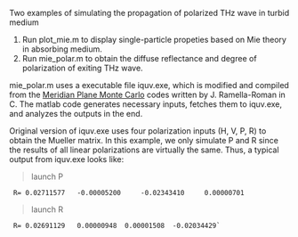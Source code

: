 Two examples of simulating the propagation of polarized THz wave in turbid medium
1. Run plot_mie.m to display single-particle propeties based on Mie theory in absorbing medium.
2. Run mie_polar.m to obtain the diffuse reflectance and degree of polarization of exiting THz wave.

mie_polar.m uses a executable file iquv.exe, which is modified and compiled from the [Meridian Plane Monte Carlo](https://omlc.org/software/polarization/index.html) codes written by J. Ramella-Roman in C. The matlab code generates necessary inputs, fetches them to iquv.exe, and analyzes the outputs in the end.

Original version of iquv.exe uses four polarization inputs (H, V, P, R) to obtain the Mueller matrix. In this example, we only simulate P and R since the results of all linear polarizations are virtually the same. Thus, a typical output from iquv.exe looks like:

>launch P
>
     R= 0.02711577	 -0.00005200	 -0.02343410	 0.00000701
>launch R
>
     R= 0.02691129	 0.00000948	 0.00001508	 -0.02034429`

